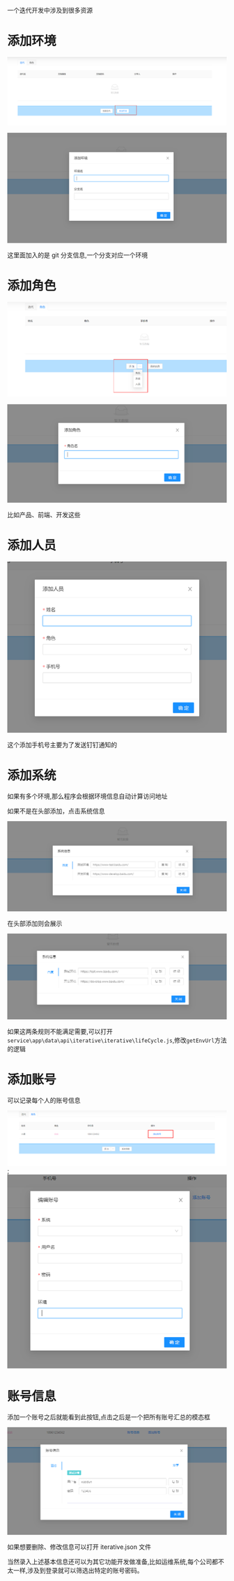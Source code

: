 一个迭代开发中涉及到很多资源

# 添加环境

![添加环境按钮](./images/addEnvBtn.png)

![添加环境弹窗](./images/addEnvModal.png)

这里面加入的是 git 分支信息,一个分支对应一个环境

# 添加角色

![添加基础信息按钮](./images/addBaseBtn.png)

![添加角色弹窗](./images/addRoleModal.png)

比如产品、前端、开发这些

# 添加人员

![添加人员弹窗](./images/addPersonModal.png)

这个添加手机号主要为了发送钉钉通知的

# 添加系统

如果有多个环境,那么程序会根据环境信息自动计算访问地址

如果不是在头部添加，点击系统信息

![多环境不是在头部添加](./images/moreEnvNoHead.png)

在头部添加则会展示

![多环境在头部添加](./images/moreEnvWithHead.png)

如果这两条规则不能满足需要,可以打开`service\app\data\api\iterative\iterative\lifeCycle.js`,修改`getEnvUrl`方法的逻辑

# 添加账号

可以记录每个人的账号信息

![添加账号按钮](./images/addAccountBtn.png);
![添加账号模态框](./images/addAccountModal.png)

# 账号信息

添加一个账号之后就能看到此按钮,点击之后是一个把所有账号汇总的模态框

![显示账号信息](./images/accountInfoModal.png)

如果想要删除、修改信息可以打开 iterative.json 文件

当然录入上述基本信息还可以为其它功能开发做准备,比如运维系统,每个公司都不太一样,涉及到登录就可以筛选出特定的账号密码。
